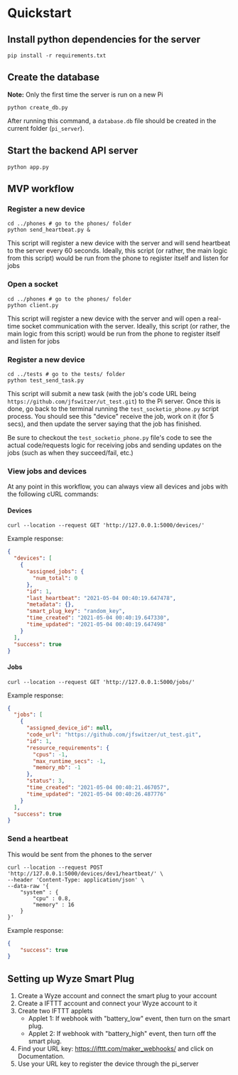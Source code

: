 # Quickstart
## Install python dependencies for the server
```shell script
pip install -r requirements.txt
```

## Create the database
**Note:** Only the first time the server is run on a new Pi
```shell script
python create_db.py
```
After running this command, a `database.db` file should be created in the current folder (`pi_server`).

## Start the backend API server
```shell script
python app.py
```

## MVP workflow
### Register a new device
```shell script
cd ../phones # go to the phones/ folder
python send_heartbeat.py &
```

This script will register a new device with the server and will send heartbeat to the server every 60 seconds.
Ideally, this script (or rather, the main logic from this script) would be run from the phone to register itself and listen for jobs

### Open a socket
```shell script
cd ../phones # go to the phones/ folder
python client.py
```
This script will register a new device with the server and will open a real-time socket communication with the server. Ideally, this script (or rather, the main logic from this script) would be run from the phone to register itself and listen for jobs

### Register a new device
```shell script
cd ../tests # go to the tests/ folder
python test_send_task.py
```

This script will submit a new task (with the job's code URL being `https://github.com/jfswitzer/ut_test.git`) to the Pi server.
Once this is done, go back to the terminal running the `test_socketio_phone.py` script process.
You should see this "device" receive the job, work on it (for 5 secs), and then update the server saying that the job has finished.

Be sure to checkout the `test_socketio_phone.py` file's code to see the actual code/requests logic for receiving jobs and sending updates on the jobs (such as when they succeed/fail, etc.)

### View jobs and devices
At any point in this workflow, you can always view all devices and jobs with the following cURL commands:

#### Devices
```shell script
curl --location --request GET 'http://127.0.0.1:5000/devices/'
```

Example response:
```json
{
  "devices": [
    {
      "assigned_jobs": {
        "num_total": 0
      }, 
      "id": 1, 
      "last_heartbeat": "2021-05-04 00:40:19.647478", 
      "metadata": {}, 
      "smart_plug_key": "random_key", 
      "time_created": "2021-05-04 00:40:19.647330", 
      "time_updated": "2021-05-04 00:40:19.647498"
    }
  ], 
  "success": true
}
```

#### Jobs
```shell script
curl --location --request GET 'http://127.0.0.1:5000/jobs/'
```

Example response:
```json
{
  "jobs": [
    {
      "assigned_device_id": null, 
      "code_url": "https://github.com/jfswitzer/ut_test.git", 
      "id": 1, 
      "resource_requirements": {
        "cpus": -1, 
        "max_runtime_secs": -1, 
        "memory_mb": -1
      }, 
      "status": 3, 
      "time_created": "2021-05-04 00:40:21.467057", 
      "time_updated": "2021-05-04 00:40:26.487776"
    }
  ], 
  "success": true
}
```

### Send a heartbeat
This would be sent from the phones to the server

```shell script
curl --location --request POST 'http://127.0.0.1:5000/devices/dev1/heartbeat/' \
--header 'Content-Type: application/json' \
--data-raw '{
    "system" : {
        "cpu" : 0.8,
        "memory" : 16
    }
}'
```

Example response:
```json
{
    "success": true
}
```

## Setting up Wyze Smart Plug
1. Create a Wyze account and connect the smart plug to your account
2. Create a IFTTT account and connect your Wyze account to it
3. Create two IFTTT applets
    - Applet 1: If webhook with "battery_low" event, then turn on the smart plug.
    - Applet 2: If webhook with "battery_high" event, then turn off the smart plug.
4. Find your URL key: https://ifttt.com/maker_webhooks/ and click on Documentation.
5. Use your URL key to register the device through the pi_server